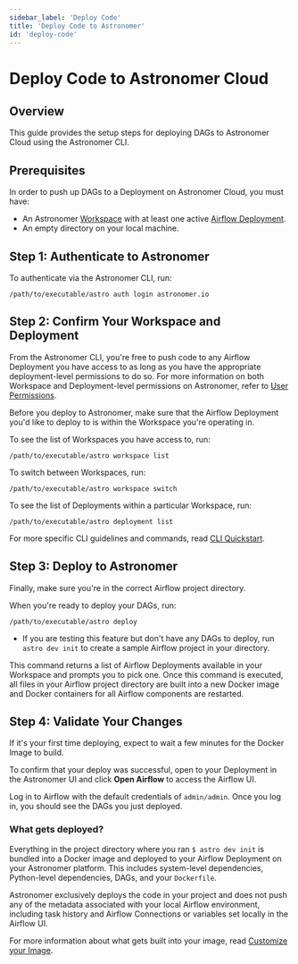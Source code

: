 ```yaml
---
sidebar_label: 'Deploy Code'
title: 'Deploy Code to Astronomer'
id: 'deploy-code'
---
```


# Deploy Code to Astronomer Cloud

## Overview

This guide provides the setup steps for deploying DAGs to Astronomer Cloud using the Astronomer CLI.

## Prerequisites

In order to push up DAGs to a Deployment on Astronomer Cloud, you must have:

- An Astronomer [Workspace](https://www.astronomer.io/docs/enterprise/v0.25/deploy/manage-workspaces) with at least one active [Airflow Deployment](https://www.astronomer.io/docs/enterprise/v0.25/deploy/configure-deployment).
- An empty directory on your local machine.

## Step 1: Authenticate to Astronomer

To authenticate via the Astronomer CLI, run:

```
/path/to/executable/astro auth login astronomer.io
```

## Step 2: Confirm Your Workspace and Deployment

From the Astronomer CLI, you're free to push code to any Airflow Deployment you have access to as long as you have the appropriate deployment-level permissions to do so. For more information on both Workspace and Deployment-level permissions on Astronomer, refer to [User Permissions](https://www.astronomer.io/docs/enterprise/v0.25/manage-astronomer/workspace-permissions).

Before you deploy to Astronomer, make sure that the Airflow Deployment you'd like to deploy to is within the Workspace you're operating in.

To see the list of Workspaces you have access to, run:

```
/path/to/executable/astro workspace list
```

To switch between Workspaces, run:

```
/path/to/executable/astro workspace switch
```

To see the list of Deployments within a particular Workspace, run:

```
/path/to/executable/astro deployment list
```

For more specific CLI guidelines and commands, read [CLI Quickstart](https://www.notion.so/docs/enterprise/v0.25/develop/cli-quickstart/).

## Step 3: Deploy to Astronomer

Finally, make sure you're in the correct Airflow project directory.

When you're ready to deploy your DAGs, run:

```
/path/to/executable/astro deploy
```

- If you are testing this feature but don't have any DAGs to deploy, run `astro dev init` to create a sample Airflow project in your directory.

This command returns a list of Airflow Deployments available in your Workspace and prompts you to pick one. Once this command is executed, all files in your Airflow project directory are built into a new Docker image and Docker containers for all Airflow components are restarted.

## Step 4: Validate Your Changes

If it's your first time deploying, expect to wait a few minutes for the Docker Image to build.

To confirm that your deploy was successful, open to your Deployment in the Astronomer UI and click **Open Airflow** to access the Airflow UI.

Log in to Airflow with the default credentials of `admin/admin`. Once you log in, you should see the DAGs you just deployed.

### What gets deployed?

Everything in the project directory where you ran `$ astro dev init` is bundled into a Docker image and deployed to your Airflow Deployment on your Astronomer platform. This includes system-level dependencies, Python-level dependencies, DAGs, and your `Dockerfile`.

Astronomer exclusively deploys the code in your project and does not push any of the metadata associated with your local Airflow environment, including task history and Airflow Connections or variables set locally in the Airflow UI.

For more information about what gets built into your image, read [Customize your Image](https://www.notion.so/docs/enterprise/v0.25/develop/customize-image/).
